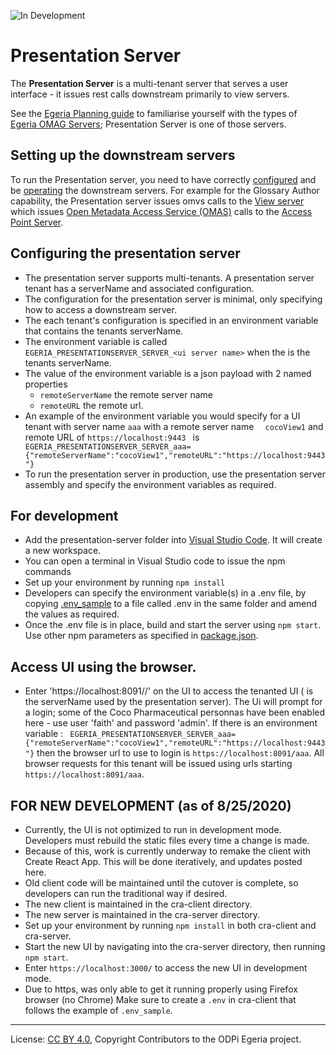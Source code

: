 <!-- SPDX-License-Identifier: CC-BY-4.0 -->
<!-- Copyright Contributors to the ODPi Egeria project. -->
 
![In Development](../../../open-metadata-publication/website/images/egeria-content-status-in-development.png#pagewidth)

# Presentation Server

The **Presentation Server** is a multi-tenant server that serves a user interface - it issues rest calls downstream primarily to view
servers.    

See the [Egeria Planning guide](https://github.com/odpi/egeria/tree/master/open-metadata-publication/website/planning-guide) to familiarise yourself with 
the types of [Egeria OMAG Servers](../../admin-services/docs/concepts/omag-server.md); Presentation Server is one of those servers.  


## Setting up the downstream servers  
 To run the Presentation server, you need to have correctly [configured](../../admin-services/docs/user/configuring-an-omag-server.md) and be [operating](../../admin-services/docs/user/operating-omag-server.md) the downstream servers.
 For example for the Glossary Author capability, the Presentation server issues omvs calls to the [View server](../../admin-services/docs/concepts/view-server.md)
 which issues [Open Metadata Access Service (OMAS)](../../access-services/README.md) calls to the [Access Point Server](../../admin-services/docs/concepts/metadata-access-point.md).     
 
## Configuring the presentation server 
* The presentation server supports multi-tenants. A presentation server tenant has a serverName and associated configuration.
* The configuration for the presentation server is minimal, only specifying how to access a downstream server.     
* The each tenant's configuration is specified in an environment variable that contains the tenants serverName. 
* The environment variable is called `EGERIA_PRESENTATIONSERVER_SERVER_<ui server name>`  when the <ui server name> is the tenants
 serverName.
* The value of the environment variable is a json payload with 2 named properties
    * `remoteServerName` the remote server name
    * `remoteURL` the remote url. 
* An example of the environment variable you would specify for a UI tenant with server name `aaa` with a remote server name
`  cocoView1` and remote URL of `https://localhost:9443 ` is
 ` EGERIA_PRESENTATIONSERVER_SERVER_aaa={"remoteServerName":"cocoView1","remoteURL":"https://localhost:9443"}`
* To run the presentation server in production, use the presentation server assembly and specify the environment variables as required.   

## For development
 * Add the presentation-server folder into [Visual Studio Code](https://code.visualstudio.com/). It will create a new workspace.
 * You can open a terminal in Visual Studio code to issue the npm commands
 * Set up your environment by running `npm install`
 * Developers can specify the environment variable(s) in a .env file, by copying [.env_sample](nodejs/.env_sample) to a file
 called .env in the same folder and amend the values as required.
 * Once the .env file is in place, build and start the server using `npm start`. Use other npm parameters as specified in [package.json](nodejs/package.json).  
 
## Access UI using the browser. 
 * Enter 'https://localhost:8091/<tenant-name>/' on the UI to access the tenanted UI (<tenant-name> is the serverName used by the presentation server). The Ui will prompt for a login; some of the 
 Coco Pharmaceutical personnas have been enabled here - use user 'faith' and password 'admin'. If there is an environment variable :
  ` EGERIA_PRESENTATIONSERVER_SERVER_aaa={"remoteServerName":"cocoView1","remoteURL":"https://localhost:9443"}`
  then the browser url to use to login is `https://localhost:8091/aaa`. All browser requests for this tenant will be issued using urls starting
  `https://localhost:8091/aaa`. 
    
## FOR NEW DEVELOPMENT (as of 8/25/2020)
 * Currently, the UI is not optimized to run in development mode. Developers must rebuild the static files every time a change is made.
 * Because of this, work is currently underway to remake the client with Create React App. This will be done iteratively, and updates posted here.
 * Old client code will be maintained until the cutover is complete, so developers can run the traditional way if desired.
 * The new client is maintained in the cra-client directory.
 * The new server is maintained in the cra-server directory.
 * Set up your environment by running `npm install` in both cra-client and cra-server.
 * Start the new UI by navigating into the cra-server directory, then running `npm start`.
 * Enter `https://localhost:3000/` to access the new UI in development mode.
 * Due to https, was only able to get it running properly using Firefox browser (no Chrome) Make sure to create a `.env` in cra-client that follows the example of `.env_sample`.
  

----
License: [CC BY 4.0](https://creativecommons.org/licenses/by/4.0/),
Copyright Contributors to the ODPi Egeria project.